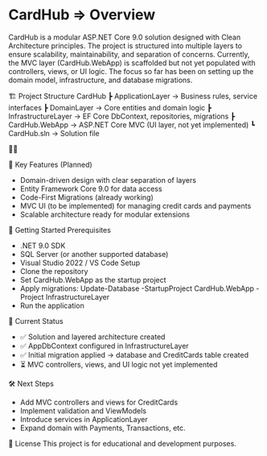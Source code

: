 # CardHub => Overview
CardHub is a modular ASP.NET Core 9.0 solution designed with Clean Architecture principles.
The project is structured into multiple layers to ensure scalability, maintainability, and separation of concerns.
Currently, the MVC layer (CardHub.WebApp) is scaffolded but not yet populated with controllers, views, or UI logic.
The focus so far has been on setting up the domain model, infrastructure, and database migrations.

🏗️ Project Structure
CardHub
 ┣ ApplicationLayer        → Business rules, service interfaces
 ┣ DomainLayer             → Core entities and domain logic
 ┣ InfrastructureLayer     → EF Core DbContext, repositories, migrations
 ┣ CardHub.WebApp          → ASP.NET Core MVC (UI layer, not yet implemented)
 ┗ CardHub.sln             → Solution file



🔑 Key Features (Planned)
- Domain-driven design with clear separation of layers
- Entity Framework Core 9.0 for data access
- Code-First Migrations (already working)
- MVC UI (to be implemented) for managing credit cards and payments
- Scalable architecture ready for modular extensions

🚀 Getting Started
Prerequisites
- .NET 9.0 SDK
- SQL Server (or another supported database)
- Visual Studio 2022 / VS Code
Setup
- Clone the repository
- Set CardHub.WebApp as the startup project
- Apply migrations:
Update-Database -StartupProject CardHub.WebApp -Project InfrastructureLayer
- Run the application

📌 Current Status
- ✅ Solution and layered architecture created
- ✅ AppDbContext configured in InfrastructureLayer
- ✅ Initial migration applied → database and CreditCards table created
- ⏳ MVC controllers, views, and UI logic not yet implemented

🛠️ Next Steps
- Add MVC controllers and views for CreditCards
- Implement validation and ViewModels
- Introduce services in ApplicationLayer
- Expand domain with Payments, Transactions, etc.

📄 License
This project is for educational and development purposes.
